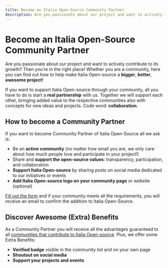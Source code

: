 ```yaml
---
title: Become an Italia Open-Source Community Partner
description: Are you passionate about our project and want to actively contribute to its growth? Then you’re in the right place! Whether you are a community, here you can find out how to help make Italia
---
```


# Become an Italia Open-Source Community Partner

Are you passionate about our project and want to actively contribute to its growth? Then you’re in the right place! Whether you are a community, here you can find out how to help make Italia
Open-source a **bigger**, **better**, **awesome project**!

If you want to support Italia Open-source through your community, all you have to do is start a **real partnership** with us. Together we will support each other, bringing added value to the respective communities also with concepts for new ideas and projects. Code word: **collaboration**.

## How to become a Community Partner

If you want to become Community Partner of Italia Open-Source all we ask is:

- Be an **active community** (no matter how small you are, we only care about how much people love and participate in your project!)
- Share and **support the open-source values**: transparency, participation, and collaboration
- **Support Italia Open-source** by sharing posts on social media dedicated to our initiatives or events
- **Add Italia Open-source logo on your community page** or website (optional)

[Fill out the form](https://forms.gle/9bZupC6JL7Z2z2PS9) and if your community meets all the requirements, you will receive an email to confirm the addition to Italia Open-Source.

## Discover Awesome (Extra) Benefits

As a Community Partner you will receive all the advantages guaranteed to all [communities that contribute to Italia Open-source](/contributors/communities). Plus, we offer some Extra Benefits:

- **Verified badge** visible in the community list and on your own page
- **Shoutout on social media**
- **Support your projects and events**

